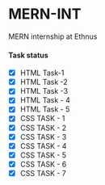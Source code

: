 # MERN-INT
MERN internship at Ethnus
#### Task status


- [x] HTML Task-1
 - [x] HTML Task -2
 - [x] HTML Task -3
 - [x] HTML Task - 4
 - [x] HTML Task - 5
 - [x] CSS TASK - 1
 - [x] CSS TASK - 2
 - [x] CSS TASK - 3
 - [x] CSS TASK - 4
 - [x] CSS TASK - 5
 - [x] CSS TASK - 6
 - [x] CSS TASK - 7
